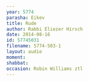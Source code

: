 ```yaml
---
year: 5774
parasha: Eikev
title: Rude
author: Rabbi Eliezer Hirsch
date: 2014-08-16
id: 57745031
filename: 5774-503-1
layout: audio
moment: 
shabbat: 
occasion: Robin Williams ztl
---
```

